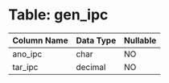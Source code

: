 # Table: gen_ipc

| Column Name | Data Type | Nullable |
|-------------|-----------|----------|
| ano_ipc | char | NO |
| tar_ipc | decimal | NO |
